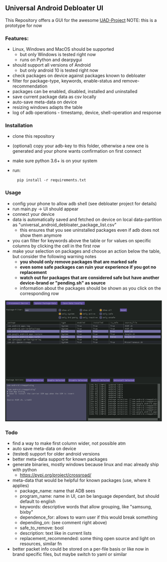 ## Universal Android Debloater UI

This Repository offers a GUI for the awesome [UAD-Project](https://gitlab.com/W1nst0n/universal-android-debloater)
NOTE: this is a prototype for now

### Features:

- Linux, Windows and MacOS should be supported
  - but only Windows is tested right now
  - runs on Python and dearpygui
- should support all versions of Android
  - but only android 10 is tested right now
- check packages on device against packages known to debloater
- filter for package-type, keywords, enable-status and remove-recommendation
- packages can be enabled, disabled, installed and uninstalled
- save current package data as csv locally
- auto-save meta-data on device
- resizing windows adapts the table
- log of adb operations - timestamp, device, shell-operation and response


### Installation

- clone this repository
- (optional) copy your adb-key to this folder, otherwise a new one is generated and your phone wants confirmation on first connect
- make sure python 3.6+ is on your system
- run:
  
        pip install -r requirements.txt

### Usage

- config your phone to allow adb shell (see debloater project for details)
- run main.py -> UI should appear
- connect your device
- data is automatically saved and fetched on device on local data-partition as "universal_android_debloater_package_list.csv"
  - this ensures that you see uninstalled packages even if adb does not show them anymore
- you can filter for keywords above the table or for values on specific columns by clicking the cell in the first row
- make your selection on packages and choose an action below the table, but consider the following warning notes
  - **you should only remove packages that are marked safe**
  - **even some safe packages can ruin your experience if you got no replacement**
  - **watch out for packages that are considered safe but have another device-brand or "pending.sh" as source**
  - information about the packages should be shown as you click on the corresponding row
  
![screenshot](./media/screenshot_alpha.png)

### Todo

- find a way to make first column wider, not possible atm
- auto save meta-data on device
- (tested) support for older android versions
- better meta-data support for known packages
- generate binaries, mostly windows because linux and mac already ship with python
  - https://pypi.org/project/crossroad/
- meta-data that would be helpful for known packages (use, where it applies)
  - package_name: name that ADB sees
  - program_name: name in UI, can be language dependant, but should default to english
  - keywords: descriptive words that allow grouping, like "samsung, bixby"
  - dependence_for: allows to warn user if this would break something
  - depending_on: (see comment right above)
  - safe_to_remove: bool
  - description: text like in current lists
  - replacement_recommended: some thing open source and light on resources, similar fn
- better packet info could be stored on a per-file basis or like now in brand specific files, but maybe switch to yaml or similar
